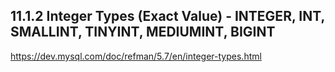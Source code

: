 ## 11.1.2 Integer Types (Exact Value) - INTEGER, INT, SMALLINT, TINYINT, MEDIUMINT, BIGINT

https://dev.mysql.com/doc/refman/5.7/en/integer-types.html